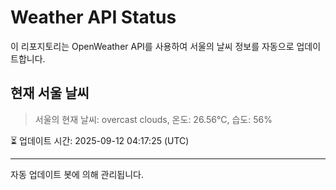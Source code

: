 
# Weather API Status

이 리포지토리는 OpenWeather API를 사용하여 서울의 날씨 정보를 자동으로 업데이트합니다.

## 현재 서울 날씨
> 서울의 현재 날씨: overcast clouds, 온도: 26.56°C, 습도: 56%

⏳ 업데이트 시간: 2025-09-12 04:17:25 (UTC)

---
자동 업데이트 봇에 의해 관리됩니다.
